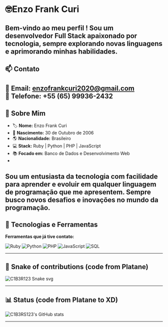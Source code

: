 # 🤓Enzo Frank Curi  

Bem-vindo ao meu perfil ! Sou um desenvolvedor **Full Stack** apaixonado por tecnologia, sempre explorando novas linguagens e aprimorando minhas habilidades.  
---
## 📫 Contato  
📧 **Email:** [enzofrankcuri2020@gmail.com](mailto:enzofrankcuri2020@gmail.com)  
📱 **Telefone:** +55 (65) 99936-2432
---
## 🌟 Sobre Mim  
- 🏷 **Nome:** Enzo Frank Curi  
- 🎂 **Nascimento:** 30 de Outubro de 2006  
- 🌎 **Nacionalidade:** Brasileiro  
- 💻 **Stack:** Ruby | Python | PHP | JavaScript  
- 📚 **Focado em:** Banco de Dados e Desenvolvimento Web
- 
Sou um entusiasta da tecnologia com facilidade para aprender e evoluir em qualquer linguagem de programação que me apresentem. Sempre busco novos desafios e inovações no mundo da programação.
---

## 🚀 Tecnologias e Ferramentas 
**Ferramentas que já tive contato:**

![Ruby](https://img.shields.io/badge/Ruby-CC342D?style=for-the-badge&logo=ruby&logoColor=white) ![Python](https://img.shields.io/badge/Python-3776AB?style=for-the-badge&logo=python&logoColor=white) ![PHP](https://img.shields.io/badge/PHP-777BB4?style=for-the-badge&logo=php&logoColor=white) ![JavaScript](https://img.shields.io/badge/JavaScript-F7DF1E?style=for-the-badge&logo=javascript&logoColor=black) ![SQL](https://img.shields.io/badge/SQL-003B57?style=for-the-badge&logo=database&logoColor=white)

---
## 🐍 Snake of contributions (code from Platane)
![C1B3R123 Snake svg](https://github.com/C1B3R123/C1B3R123/blob/output/github-contribution-grid-snake.svg)


---  

## 📊 Status (code from Platane to XD)

![C1B3RS123's GitHub stats](https://github-readme-stats.vercel.app/api?username=C1B3R123&show_icons=true&theme=radical)

---
